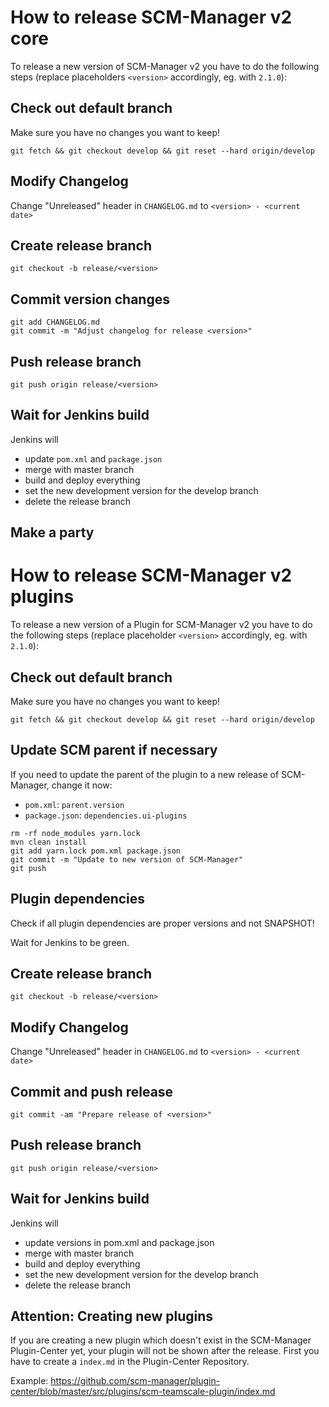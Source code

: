# How to release SCM-Manager v2 core


To release a new version of SCM-Manager v2 you have to do the following steps (replace placeholders `<version>` accordingly, eg. with `2.1.0`):

## Check out default branch

Make sure you have no changes you want to keep!

```
git fetch && git checkout develop && git reset --hard origin/develop
```

## Modify Changelog

Change "Unreleased" header in `CHANGELOG.md` to  `<version> - <current date>`

## Create release branch

`git checkout -b release/<version>`

## Commit version changes

```
git add CHANGELOG.md
git commit -m "Adjust changelog for release <version>"
```

## Push release branch

`git push origin release/<version>`

## Wait for Jenkins build

Jenkins will

- update `pom.xml` and `package.json`
- merge with master branch
- build and deploy everything
- set the new development version for the develop branch
- delete the release branch

## Make a party

# How to release SCM-Manager v2 plugins

To release a new version of a Plugin for SCM-Manager v2 you have to do the following steps (replace placeholder `<version>` accordingly, eg. with `2.1.0`):

## Check out default branch

Make sure you have no changes you want to keep!

```
git fetch && git checkout develop && git reset --hard origin/develop
```

## Update SCM parent if necessary

If you need to update the parent of the plugin to a new release of SCM-Manager, change it now:

- `pom.xml`: `parent.version`
- `package.json`: `dependencies.ui-plugins`

```
rm -rf node_modules yarn.lock
mvn clean install
git add yarn.lock pom.xml package.json
git commit -m "Update to new version of SCM-Manager"
git push
```

## Plugin dependencies

Check if all plugin dependencies are proper versions and not SNAPSHOT!

Wait for Jenkins to be green.

## Create release branch

```
git checkout -b release/<version>
```

## Modify Changelog

Change "Unreleased" header in `CHANGELOG.md` to  `<version> - <current date>`

## Commit and push release

```
git commit -am "Prepare release of <version>"
```

## Push release branch

```
git push origin release/<version>
```

## Wait for Jenkins build

Jenkins will

- update versions in pom.xml and package.json
- merge with master branch
- build and deploy everything
- set the new development version for the develop branch
- delete the release branch

## Attention: Creating new plugins
If you are creating a new plugin which doesn't exist in the SCM-Manager Plugin-Center yet, your plugin will not be shown after the release. First you have to create a `index.md` in the Plugin-Center Repository. 

Example: https://github.com/scm-manager/plugin-center/blob/master/src/plugins/scm-teamscale-plugin/index.md
